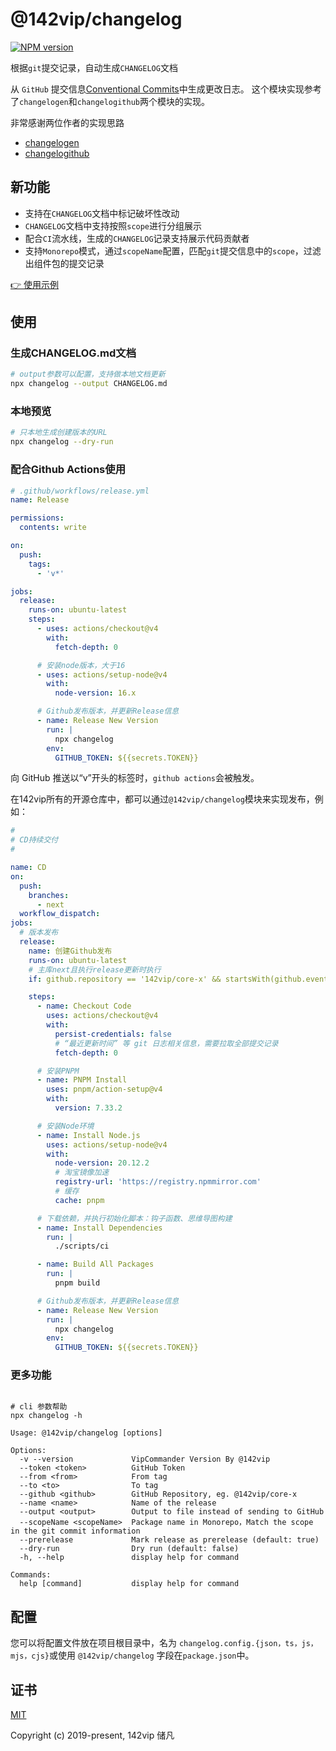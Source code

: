 # @142vip/changelog

[![NPM version](https://img.shields.io/npm/v/@142vip/changelog?labelColor=0b3d52&color=1da469&label=version)](https://www.npmjs.com/package/@142vip/changelog)

根据`git`提交记录，自动生成`CHANGELOG`文档

从 `GitHub` 提交信息[Conventional Commits](https://www.conventionalcommits.org/en/v1.0.0/)中生成更改日志。 这个模块实现参考了`changelogen`和`changelogithub`两个模块的实现。

非常感谢两位作者的实现思路

- [changelogen](https://github.com/unjs/changelogen)
- [changelogithub](https://github.com/antfu/changelogithub)

## 新功能

- 支持在`CHANGELOG`文档中标记破坏性改动
- `CHANGELOG`文档中支持按照`scope`进行分组展示
- 配合`CI`流水线，生成的`CHANGELOG`记录支持展示代码贡献者
- 支持`Monorepo`模式，通过`scopeName`配置，匹配`git`提交信息中的`scope`，过滤出组件包的提交记录

[👉 使用示例](https://github.com/142vip/core-x/releases)

## 使用

### 生成CHANGELOG.md文档

```bash
# output参数可以配置，支持做本地文档更新
npx changelog --output CHANGELOG.md
```

### 本地预览

```bash
# 只本地生成创建版本的URL
npx changelog --dry-run
```

### 配合Github Actions使用

```yml
# .github/workflows/release.yml
name: Release

permissions:
  contents: write

on:
  push:
    tags:
      - 'v*'

jobs:
  release:
    runs-on: ubuntu-latest
    steps:
      - uses: actions/checkout@v4
        with:
          fetch-depth: 0

      # 安装node版本，大于16
      - uses: actions/setup-node@v4
        with:
          node-version: 16.x

      # Github发布版本，并更新Release信息
      - name: Release New Version
        run: |
          npx changelog
        env:
          GITHUB_TOKEN: ${{secrets.TOKEN}}
```

向 GitHub 推送以“v”开头的标签时，`github actions`会被触发。

在142vip所有的开源仓库中，都可以通过`@142vip/changelog`模块来实现发布，例如：

```yaml
#
# CD持续交付
#

name: CD
on:
  push:
    branches:
      - next
  workflow_dispatch:
jobs:
  # 版本发布
  release:
    name: 创建Github发布
    runs-on: ubuntu-latest
    # 主库next且执行release更新时执行
    if: github.repository == '142vip/core-x' && startsWith(github.event.head_commit.message, 'chore(release):')

    steps:
      - name: Checkout Code
        uses: actions/checkout@v4
        with:
          persist-credentials: false
          # “最近更新时间” 等 git 日志相关信息，需要拉取全部提交记录
          fetch-depth: 0

      # 安装PNPM
      - name: PNPM Install
        uses: pnpm/action-setup@v4
        with:
          version: 7.33.2

      # 安装Node环境
      - name: Install Node.js
        uses: actions/setup-node@v4
        with:
          node-version: 20.12.2
          # 淘宝镜像加速
          registry-url: 'https://registry.npmmirror.com'
          # 缓存
          cache: pnpm

      # 下载依赖，并执行初始化脚本：钩子函数、思维导图构建
      - name: Install Dependencies
        run: |
          ./scripts/ci

      - name: Build All Packages
        run: |
          pnpm build

      # Github发布版本，并更新Release信息
      - name: Release New Version
        run: |
          npx changelog
        env:
          GITHUB_TOKEN: ${{secrets.TOKEN}}
```

### 更多功能

```shell

# cli 参数帮助
npx changelog -h

Usage: @142vip/changelog [options]

Options:
  -v --version             VipCommander Version By @142vip
  --token <token>          GitHub Token
  --from <from>            From tag
  --to <to>                To tag
  --github <github>        GitHub Repository, eg. @142vip/core-x
  --name <name>            Name of the release
  --output <output>        Output to file instead of sending to GitHub
  --scopeName <scopeName>  Package name in Monorepo，Match the scope in the git commit information
  --prerelease             Mark release as prerelease (default: true)
  --dry-run                Dry run (default: false)
  -h, --help               display help for command

Commands:
  help [command]           display help for command
```

## 配置

您可以将配置文件放在项目根目录中，名为 `changelog.config.{json，ts，js，mjs，cjs}`或使用 `@142vip/changelog` 字段在`package.json`中。

## 证书

[MIT](https://opensource.org/license/MIT)

Copyright (c) 2019-present, 142vip 储凡
